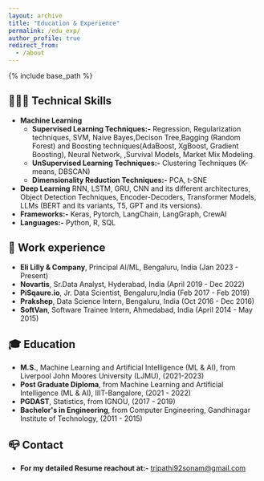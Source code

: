 ```yaml
---
layout: archive
title: "Education & Experience"
permalink: /edu_exp/
author_profile: true
redirect_from:
  - /about
---
```


{% include base_path %}
## 👩🏻‍💻  Technical Skills
- **Machine Learning**
    - **Supervised Learning Techniques:-** Regression, Regularization techniques, SVM, Naive Bayes,Decison Tree,Bagging (Random Forest) and Boosting techniques(AdaBoost, XgBoost, Gradient Boosting), Neural Network, ,Survival Models, Market Mix Modeling.
    - **UnSupervised Learning Techniques:-** Clustering Techniques (K-means, DBSCAN)
    - **Dimensionality Reduction Techniques:-** PCA, t-SNE
- **Deep Learning** RNN, LSTM, GRU, CNN and its different architectures, Object Detection Techniques, Encoder-Decoders, Transformer Models, LLMs (BERT and its variants, T5, GPT and its versions).
- **Frameworks:-** Keras, Pytorch, LangChain, LangGraph, CrewAI
- **Languages:-** Python, R, SQL

## 💼 Work experience 
- **Eli Lilly & Company**, Principal AI/ML, Bengaluru, India (Jan 2023 - Present)
- **Novartis**, Sr.Data Analyst, Hyderabad, India (April 2019 - Dec 2022)
- **PiSqaure.io**, Jr. Data Scientist, Bengaluru,India (Feb 2017 - Feb 2019)	 			        		
- **Prakshep**, Data Science Intern, Bengaluru, India (Oct 2016 - Dec 2016)
- **SoftVan**, Software Trainee Intern, Ahmedabad, India (April 2014 - May 2015)

## 🎓 Education
- **M.S.**, Machine Learning and Artificial Intelligence (ML & AI), from Liverpool John Moores University (LJMU), (2021-2023)
- **Post Graduate Diploma**, from Machine Learning and Artificial Intelligence (ML & AI), IIIT-Bangalore, (2021 - 2022)
- **PGDAST**, Statistics, from IGNOU, (2017 - 2019)	 			        		
- **Bachelor's in Engineering**, from Computer Engineering, Gandhinagar Institute of Technology, (2011 - 2015)

## 📪 Contact 
- **For my detailed Resume reachout at:-** <a href="mailto:tripathi92sonam@gmail.com">tripathi92sonam@gmail.com</a>

